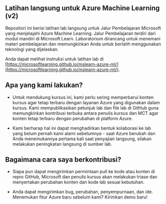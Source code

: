 ## Latihan langsung untuk Azure Machine Learning (v2)

Repositori ini berisi latihan lab langsung untuk Jalur Pembelajaran Microsoft yang menjelajahi Azure Machine Learning. Jalur Pembelajaran terdiri dari modul mandiri di Microsoft Learn. Laboratorium dirancang untuk menemani materi pembelajaran dan memungkinkan Anda untuk berlatih menggunakan teknologi yang dijelaskan.

Anda dapat melihat instruksi untuk latihan lab di [https://microsoftlearning.github.io/mslearn-azure-ml/](https://microsoftlearning.github.io/mslearn-azure-ml/).

## Apa yang kami lakukan?

- Untuk mendukung kursus ini, kami perlu sering memperbarui konten kursus agar tetap terbaru dengan layanan Azure yang digunakan dalam kursus.  Kami mempublikasikan petunjuk lab dan file lab di GitHub guna memungkinkan kontribusi terbuka antara penulis kursus dan MCT agar konten tetap terbaru dengan perubahan di platform Azure.

- Kami berharap hal ini dapat menghadirkan bentuk kolaborasi ke lab yang belum pernah kami alami sebelumnya - saat Azure berubah dan Anda menemukannya pertama kali saat penyajian langsung, silakan melakukan peningkatan langsung di sumber lab. 

## Bagaimana cara saya berkontribusi?

- Siapa pun dapat mengirimkan permintaan pull ke kode atau konten di repro GitHub, Microsoft dan penulis kursus akan melakukan triase dan menyertakan perubahan konten dan kode lab sesuai kebutuhan.

- Anda dapat mengirimkan bug, perubahan, penyempurnaan, dan ide.  Menemukan fitur Azure baru sebelum kami?  Kirimkan demo baru!